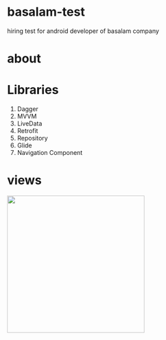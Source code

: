 # basalam-test

hiring test for android developer of basalam company

# about

# Libraries

1. Dagger
2. MVVM
3. LiveData
4. Retrofit
5. Repository
6. Glide
7. Navigation Component

# views

<p float="left">
  <img src="output.gif" width="320" />
</p>

